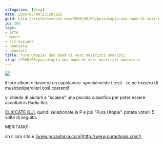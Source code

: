 ```yaml
---
categories: [blog]
date: 2006-05-09T23:28:28Z
guid: http://stefanocecere.com/2006/05/09/purautopia-una-band-di-veri-musicisti-umanisti/
id: 268
tags:
- arte
- music
- ricreazione
- umanista
- umanisti
title: Pura Utopia? una band di veri musicisti umanisti
slug: /2006/05/purautopia-una-band-di-veri-musicisti-umanisti/
---
```


![](/wp-content/pura_utopia.jpg)

il loro album è davvero un capolavoro. specialmente i testi.. ce ne fossero di musicisti/parolieri così coerenti!

vi chiedo di aiutarli a "scalare" una piccola classifica per poter essere ascoltati in Radio Rai:

[CLICCATE QUI](http://www.radio.rai.it/radio1/demo/concorso_ultimo_best.cfm), quindi selezionate la P e poi "Pura Utopia". potete votarli 5 volte di seguito.

MERITANO!

ah il loro sito è [www.purautopia.com](http://www.purautopia.com/)